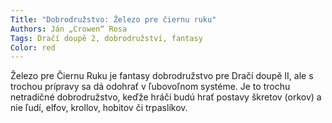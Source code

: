 ```yaml
---
Title: "Dobrodružstvo: Železo pre čiernu ruku"
Authors: Ján „Crowen“ Rosa
Tags: Dračí doupě 2, dobrodružství, fantasy
Color: red
---
```

Železo pre Čiernu Ruku je fantasy dobrodružstvo
pre Dračí doupě II, ale s trochou prípravy
sa dá odohrať v ľubovoľnom systéme. Je to
trochu netradičné dobrodružstvo, keďže hráči
budú hrať postavy škretov (orkov) a nie ľudí, elfov,
krollov, hobitov či trpaslíkov.

